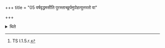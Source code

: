 +++
title = "05 वर्षवृद्धमसीति पुरस्ताच्छूर्पमुपोहत्युत्तरतो वा"

+++

<details><summary>थिते</summary>

5. With varṣavr̥ddhamasi...[^1] the Adhvaryu keeps the winnowing basket (containing the grains) to the east or to the north (of the mortar).  

[^1]: TS I.1.5.r.
</details>
